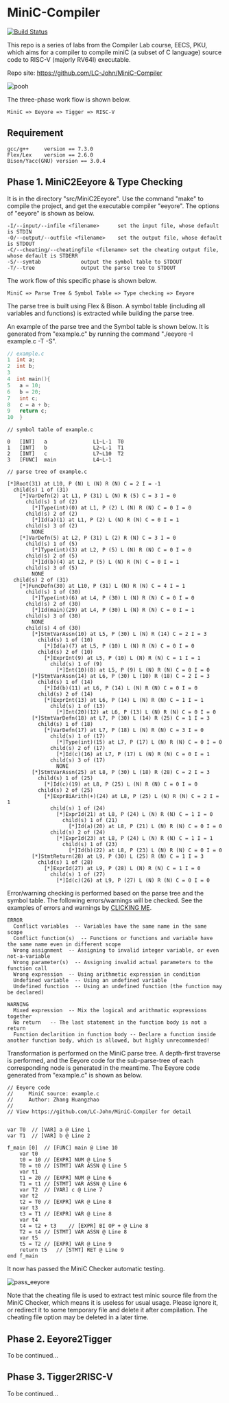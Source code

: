 # MiniC-Compiler

[![Build Status](https://travis-ci.org/LC-John/MiniC-Compiler.svg?branch=master)](https://travis-ci.org/LC-John/MiniC-Compiler)

This repo is a series of labs from the Compiler Lab course, EECS, PKU, which aims for a compiler to compile miniC (a subset of C language) source code to RISC-V (majorly RV64I) executable.

Repo site: https://github.com/LC-John/MiniC-Compiler

![pooh](images/pooh.jpg)

The three-phase work flow is shown below.

```
MiniC => Eeyore => Tigger => RISC-V
```

## Requirement

```
gcc/g++		version == 7.3.0
Flex/Lex	version == 2.6.0
Bison/Yacc(GNU)	version == 3.0.4
```

## Phase 1. MiniC2Eeyore & Type Checking

It is in the directory "src/MiniC2Eeyore". Use the command "make" to compile the project, and get the executable compiler "eeyore". The options of "eeyore" is shown as below.

```
-I/--input/--infile <filename>		set the input file, whose default is STDIN
-O/--output/--outfile <filename>	set the output file, whose default is STDOUT
-C/--cheating/--cheatingfile <filename>	set the cheating output file, whose default is STDERR
-S/--symtab				output the symbol table to STDOUT
-T/--tree				output the parse tree to STDOUT
```

The work flow of this specific phase is shown below.

```
MiniC => Parse Tree & Symbol Table => Type checking => Eeyore
```

The parse tree is built using Flex & Bison. A symbol table (including all variables and functions) is extracted while building the parse tree.

An example of the parse tree and the Symbol table is shown below. It is generated from "example.c" by running the command "./eeyore -I example.c -T -S".

```C
// example.c
1  int a;
2  int b;
3  
4  int main(){
5  	a = 10;
6  	b = 20;
7  	int c;
8  	c = a + b;
9  	return c;
10  }
```
```
// symbol table of example.c

0	[INT] 	a           	L1~L-1	T0
1	[INT] 	b           	L2~L-1	T1
2	[INT] 	c           	L7~L10	T2
3	[FUNC]	main        	L4~L-1

// parse tree of example.c

[*]Root(31) at L10, P (N) L (N) R (N) C = 2 I = -1
  child(s) 1 of (31)
    [*]VarDefn(2) at L1, P (31) L (N) R (5) C = 3 I = 0
      child(s) 1 of (2)
        [*]Type(int)(0) at L1, P (2) L (N) R (N) C = 0 I = 0
      child(s) 2 of (2)
        [*]Id(a)(1) at L1, P (2) L (N) R (N) C = 0 I = 1
      child(s) 3 of (2)
        NONE
    [*]VarDefn(5) at L2, P (31) L (2) R (N) C = 3 I = 0
      child(s) 1 of (5)
        [*]Type(int)(3) at L2, P (5) L (N) R (N) C = 0 I = 0
      child(s) 2 of (5)
        [*]Id(b)(4) at L2, P (5) L (N) R (N) C = 0 I = 1
      child(s) 3 of (5)
        NONE
  child(s) 2 of (31)
    [*]FuncDefn(30) at L10, P (31) L (N) R (N) C = 4 I = 1
      child(s) 1 of (30)
        [*]Type(int)(6) at L4, P (30) L (N) R (N) C = 0 I = 0
      child(s) 2 of (30)
        [*]Id(main)(29) at L4, P (30) L (N) R (N) C = 0 I = 1
      child(s) 3 of (30)
        NONE
      child(s) 4 of (30)
        [*]StmtVarAssn(10) at L5, P (30) L (N) R (14) C = 2 I = 3
          child(s) 1 of (10)
            [*]Id(a)(7) at L5, P (10) L (N) R (N) C = 0 I = 0
          child(s) 2 of (10)
            [*]ExprInt(9) at L5, P (10) L (N) R (N) C = 1 I = 1
              child(s) 1 of (9)
                [*]Int(10)(8) at L5, P (9) L (N) R (N) C = 0 I = 0
        [*]StmtVarAssn(14) at L6, P (30) L (10) R (18) C = 2 I = 3
          child(s) 1 of (14)
            [*]Id(b)(11) at L6, P (14) L (N) R (N) C = 0 I = 0
          child(s) 2 of (14)
            [*]ExprInt(13) at L6, P (14) L (N) R (N) C = 1 I = 1
              child(s) 1 of (13)
                [*]Int(20)(12) at L6, P (13) L (N) R (N) C = 0 I = 0
        [*]StmtVarDefn(18) at L7, P (30) L (14) R (25) C = 1 I = 3
          child(s) 1 of (18)
            [*]VarDefn(17) at L7, P (18) L (N) R (N) C = 3 I = 0
              child(s) 1 of (17)
                [*]Type(int)(15) at L7, P (17) L (N) R (N) C = 0 I = 0
              child(s) 2 of (17)
                [*]Id(c)(16) at L7, P (17) L (N) R (N) C = 0 I = 1
              child(s) 3 of (17)
                NONE
        [*]StmtVarAssn(25) at L8, P (30) L (18) R (28) C = 2 I = 3
          child(s) 1 of (25)
            [*]Id(c)(19) at L8, P (25) L (N) R (N) C = 0 I = 0
          child(s) 2 of (25)
            [*]ExprBiArith(+)(24) at L8, P (25) L (N) R (N) C = 2 I = 1
              child(s) 1 of (24)
                [*]ExprId(21) at L8, P (24) L (N) R (N) C = 1 I = 0
                  child(s) 1 of (21)
                    [*]Id(a)(20) at L8, P (21) L (N) R (N) C = 0 I = 0
              child(s) 2 of (24)
                [*]ExprId(23) at L8, P (24) L (N) R (N) C = 1 I = 1
                  child(s) 1 of (23)
                    [*]Id(b)(22) at L8, P (23) L (N) R (N) C = 0 I = 0
        [*]StmtReturn(28) at L9, P (30) L (25) R (N) C = 1 I = 3
          child(s) 1 of (28)
            [*]ExprId(27) at L9, P (28) L (N) R (N) C = 1 I = 0
              child(s) 1 of (27)
                [*]Id(c)(26) at L9, P (27) L (N) R (N) C = 0 I = 0

```

Error/warning checking is performed based on the parse tree and the symbol table. The following errors/warnings will be checked. See the examples of errors and warnings by [CLICKING ME](/images/ew.md).

```
ERROR
  Conflict variables  -- Variables have the same name in the same scope
  Conflict function(s)  -- Functions or functions and variable have the same name even in different scope
  Wrong assignment  -- Assigning to invalid integer variable, or even not-a-variable
  Wrong parameter(s)  -- Assigning invalid actual parameters to the function call
  Wrong expression  -- Using arithmetic expression in condition
  Undefined variable  -- Using an undefined variable
  Undefined function  -- Using an undefined function (the function may be declared)

WARNING 
  Mixed expression  -- Mix the logical and arithmatic expressions together
  No return   -- The last statement in the function body is not a return
  Function declarition in function body -- Declare a function inside another function body, which is allowed, but highly unrecommended!
```

Transformation is performed on the MiniC parse tree. A depth-first traverse is performed, and the Eeyore code for the sub-parse-tree of each corresponding node is generated in the meantime. The Eeyore code generated from "example.c" is shown as below.

```
// Eeyore code
//     MiniC source: example.c
//     Author: Zhang Huangzhao
//
// View https://github.com/LC-John/MiniC-Compiler for detail


var T0	// [VAR] a @ Line 1
var T1	// [VAR] b @ Line 2

f_main [0]	// [FUNC] main @ Line 10
	var t0
	t0 = 10	// [EXPR] NUM @ Line 5
	T0 = t0	// [STMT] VAR ASSN @ Line 5
	var t1
	t1 = 20	// [EXPR] NUM @ Line 6
	T1 = t1	// [STMT] VAR ASSN @ Line 6
	var T2	// [VAR] c @ Line 7
	var t2
	t2 = T0	// [EXPR] VAR @ Line 8
	var t3
	t3 = T1	// [EXPR] VAR @ Line 8
	var t4
	t4 = t2 + t3	// [EXPR] BI OP + @ Line 8
	T2 = t4	// [STMT] VAR ASSN @ Line 8
	var t5
	t5 = T2	// [EXPR] VAR @ Line 9
	return t5	// [STMT] RET @ Line 9
end f_main

```

It now has passed the MiniC Checker automatic testing.

![pass_eeyore](images/pass_eeyore.png)

Note that the cheating file is used to extract test minic source file from the MiniC Checker, which means it is useless for usual usage. Please ignore it, or redirect it to some temporary file and delete it after compilation. The cheating file option may be deleted in a later time.

## Phase 2. Eeyore2Tigger

To be continued...

## Phase 3. Tigger2RISC-V

To be continued...
